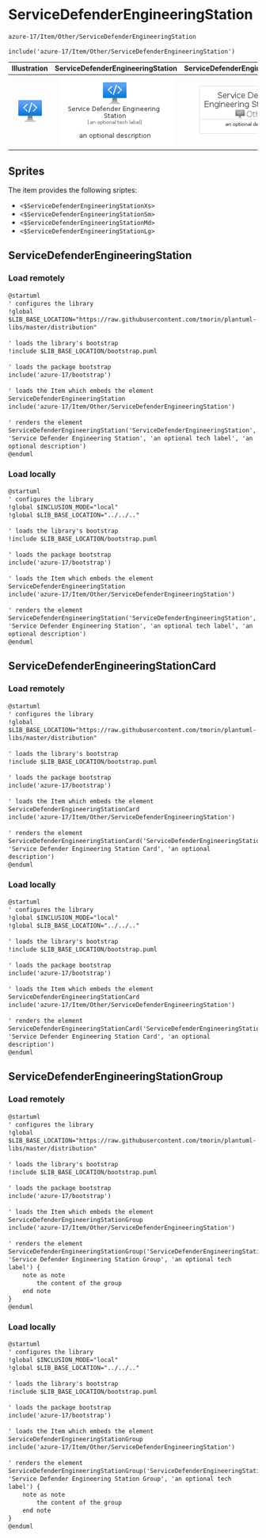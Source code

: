 # ServiceDefenderEngineeringStation


```text
azure-17/Item/Other/ServiceDefenderEngineeringStation
```

```text
include('azure-17/Item/Other/ServiceDefenderEngineeringStation')
```



| Illustration | ServiceDefenderEngineeringStation | ServiceDefenderEngineeringStationCard | ServiceDefenderEngineeringStationGroup |
| :---: | :---: | :---: | :---: |
| ![illustration for Illustration](../../../azure-17/Item/Other/ServiceDefenderEngineeringStation.png) | ![illustration for ServiceDefenderEngineeringStation](../../../azure-17/Item/Other/ServiceDefenderEngineeringStation.Local.png) | ![illustration for ServiceDefenderEngineeringStationCard](../../../azure-17/Item/Other/ServiceDefenderEngineeringStationCard.Local.png) | ![illustration for ServiceDefenderEngineeringStationGroup](../../../azure-17/Item/Other/ServiceDefenderEngineeringStationGroup.Local.png) |



## Sprites
The item provides the following sriptes:

- `<$ServiceDefenderEngineeringStationXs>`
- `<$ServiceDefenderEngineeringStationSm>`
- `<$ServiceDefenderEngineeringStationMd>`
- `<$ServiceDefenderEngineeringStationLg>`





## ServiceDefenderEngineeringStation

### Load remotely
```plantuml
@startuml
' configures the library
!global $LIB_BASE_LOCATION="https://raw.githubusercontent.com/tmorin/plantuml-libs/master/distribution"

' loads the library's bootstrap
!include $LIB_BASE_LOCATION/bootstrap.puml

' loads the package bootstrap
include('azure-17/bootstrap')

' loads the Item which embeds the element ServiceDefenderEngineeringStation
include('azure-17/Item/Other/ServiceDefenderEngineeringStation')

' renders the element
ServiceDefenderEngineeringStation('ServiceDefenderEngineeringStation', 'Service Defender Engineering Station', 'an optional tech label', 'an optional description')
@enduml
```

### Load locally
```plantuml
@startuml
' configures the library
!global $INCLUSION_MODE="local"
!global $LIB_BASE_LOCATION="../../.."

' loads the library's bootstrap
!include $LIB_BASE_LOCATION/bootstrap.puml

' loads the package bootstrap
include('azure-17/bootstrap')

' loads the Item which embeds the element ServiceDefenderEngineeringStation
include('azure-17/Item/Other/ServiceDefenderEngineeringStation')

' renders the element
ServiceDefenderEngineeringStation('ServiceDefenderEngineeringStation', 'Service Defender Engineering Station', 'an optional tech label', 'an optional description')
@enduml
```

## ServiceDefenderEngineeringStationCard

### Load remotely
```plantuml
@startuml
' configures the library
!global $LIB_BASE_LOCATION="https://raw.githubusercontent.com/tmorin/plantuml-libs/master/distribution"

' loads the library's bootstrap
!include $LIB_BASE_LOCATION/bootstrap.puml

' loads the package bootstrap
include('azure-17/bootstrap')

' loads the Item which embeds the element ServiceDefenderEngineeringStationCard
include('azure-17/Item/Other/ServiceDefenderEngineeringStation')

' renders the element
ServiceDefenderEngineeringStationCard('ServiceDefenderEngineeringStationCard', 'Service Defender Engineering Station Card', 'an optional description')
@enduml
```

### Load locally
```plantuml
@startuml
' configures the library
!global $INCLUSION_MODE="local"
!global $LIB_BASE_LOCATION="../../.."

' loads the library's bootstrap
!include $LIB_BASE_LOCATION/bootstrap.puml

' loads the package bootstrap
include('azure-17/bootstrap')

' loads the Item which embeds the element ServiceDefenderEngineeringStationCard
include('azure-17/Item/Other/ServiceDefenderEngineeringStation')

' renders the element
ServiceDefenderEngineeringStationCard('ServiceDefenderEngineeringStationCard', 'Service Defender Engineering Station Card', 'an optional description')
@enduml
```

## ServiceDefenderEngineeringStationGroup

### Load remotely
```plantuml
@startuml
' configures the library
!global $LIB_BASE_LOCATION="https://raw.githubusercontent.com/tmorin/plantuml-libs/master/distribution"

' loads the library's bootstrap
!include $LIB_BASE_LOCATION/bootstrap.puml

' loads the package bootstrap
include('azure-17/bootstrap')

' loads the Item which embeds the element ServiceDefenderEngineeringStationGroup
include('azure-17/Item/Other/ServiceDefenderEngineeringStation')

' renders the element
ServiceDefenderEngineeringStationGroup('ServiceDefenderEngineeringStationGroup', 'Service Defender Engineering Station Group', 'an optional tech label') {
    note as note
        the content of the group
    end note
}
@enduml
```

### Load locally
```plantuml
@startuml
' configures the library
!global $INCLUSION_MODE="local"
!global $LIB_BASE_LOCATION="../../.."

' loads the library's bootstrap
!include $LIB_BASE_LOCATION/bootstrap.puml

' loads the package bootstrap
include('azure-17/bootstrap')

' loads the Item which embeds the element ServiceDefenderEngineeringStationGroup
include('azure-17/Item/Other/ServiceDefenderEngineeringStation')

' renders the element
ServiceDefenderEngineeringStationGroup('ServiceDefenderEngineeringStationGroup', 'Service Defender Engineering Station Group', 'an optional tech label') {
    note as note
        the content of the group
    end note
}
@enduml
```

